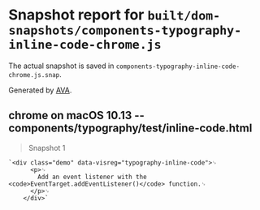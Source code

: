 # Snapshot report for `built/dom-snapshots/components-typography-inline-code-chrome.js`

The actual snapshot is saved in `components-typography-inline-code-chrome.js.snap`.

Generated by [AVA](https://ava.li).

## chrome on macOS 10.13 -- components/typography/test/inline-code.html

> Snapshot 1

    `<div class="demo" data-visreg="typography-inline-code">␊
          <p>␊
            Add an event listener with the <code>EventTarget.addEventListener()</code> function.␊
          </p>␊
        </div>`
